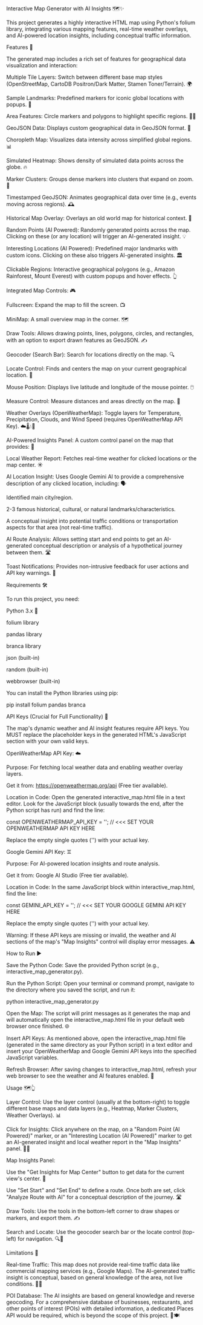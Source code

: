 Interactive Map Generator with AI Insights 🗺️✨

This project generates a highly interactive HTML map using Python's folium library, integrating various mapping features, real-time weather overlays, and AI-powered location insights, including conceptual traffic information.

Features 🚀

The generated map includes a rich set of features for geographical data visualization and interaction:

Multiple Tile Layers: Switch between different base map styles (OpenStreetMap, CartoDB Positron/Dark Matter, Stamen Toner/Terrain). 🌍

Sample Landmarks: Predefined markers for iconic global locations with popups. 📍

Area Features: Circle markers and polygons to highlight specific regions. 🔵🔶

GeoJSON Data: Displays custom geographical data in GeoJSON format. 🔗

Choropleth Map: Visualizes data intensity across simplified global regions. 📊

Simulated Heatmap: Shows density of simulated data points across the globe. 🔥

Marker Clusters: Groups dense markers into clusters that expand on zoom. 🎯

Timestamped GeoJSON: Animates geographical data over time (e.g., events moving across regions). 🕰️

Historical Map Overlay: Overlays an old world map for historical context. 📜

Random Points (AI Powered): Randomly generated points across the map. Clicking on these (or any location) will trigger an AI-generated insight. 💡

Interesting Locations (AI Powered): Predefined major landmarks with custom icons. Clicking on these also triggers AI-generated insights. 🏛️

Clickable Regions: Interactive geographical polygons (e.g., Amazon Rainforest, Mount Everest) with custom popups and hover effects. 👆

Integrated Map Controls: 🎮

Fullscreen: Expand the map to fill the screen. 📺

MiniMap: A small overview map in the corner. 🗺️

Draw Tools: Allows drawing points, lines, polygons, circles, and rectangles, with an option to export drawn features as GeoJSON. ✍️

Geocoder (Search Bar): Search for locations directly on the map. 🔍

Locate Control: Finds and centers the map on your current geographical location. 🧭

Mouse Position: Displays live latitude and longitude of the mouse pointer. 🖱️

Measure Control: Measure distances and areas directly on the map. 📏

Weather Overlays (OpenWeatherMap): Toggle layers for Temperature, Precipitation, Clouds, and Wind Speed (requires OpenWeatherMap API Key). ☁️🌡️💧💨

AI-Powered Insights Panel: A custom control panel on the map that provides: 🧠

Local Weather Report: Fetches real-time weather for clicked locations or the map center. ☀️

AI Location Insight: Uses Google Gemini AI to provide a comprehensive description of any clicked location, including: 🗣️

Identified main city/region.

2-3 famous historical, cultural, or natural landmarks/characteristics.

A conceptual insight into potential traffic conditions or transportation aspects for that area (not real-time traffic).

AI Route Analysis: Allows setting start and end points to get an AI-generated conceptual description or analysis of a hypothetical journey between them. 🛣️

Toast Notifications: Provides non-intrusive feedback for user actions and API key warnings. 🍞

Requirements 🛠️

To run this project, you need:

Python 3.x 🐍

folium library

pandas library

branca library

json (built-in)

random (built-in)

webbrowser (built-in)

You can install the Python libraries using pip:

pip install folium pandas branca

API Keys (Crucial for Full Functionality) 🔑

The map's dynamic weather and AI insight features require API keys. You MUST replace the placeholder keys in the generated HTML's JavaScript section with your own valid keys.

OpenWeatherMap API Key: ☁️

Purpose: For fetching local weather data and enabling weather overlay layers.

Get it from: https://openweathermap.org/api (Free tier available).

Location in Code: Open the generated interactive_map.html file in a text editor. Look for the JavaScript block (usually towards the end, after the Python script has run) and find the line:

const OPENWEATHERMAP_API_KEY = ''; // <<< SET YOUR OPENWEATHERMAP API KEY HERE

Replace the empty single quotes ('') with your actual key.

Google Gemini API Key: ♊

Purpose: For AI-powered location insights and route analysis.

Get it from: Google AI Studio (Free tier available).

Location in Code: In the same JavaScript block within interactive_map.html, find the line:

const GEMINI_API_KEY = ''; // <<< SET YOUR GOOGLE GEMINI API KEY HERE

Replace the empty single quotes ('') with your actual key.

Warning: If these API keys are missing or invalid, the weather and AI sections of the map's "Map Insights" control will display error messages. ⚠️

How to Run ▶️

Save the Python Code: Save the provided Python script (e.g., interactive_map_generator.py).

Run the Python Script: Open your terminal or command prompt, navigate to the directory where you saved the script, and run it:

python interactive_map_generator.py

Open the Map: The script will print messages as it generates the map and will automatically open the interactive_map.html file in your default web browser once finished. 🌐

Insert API Keys: As mentioned above, open the interactive_map.html file (generated in the same directory as your Python script) in a text editor and insert your OpenWeatherMap and Google Gemini API keys into the specified JavaScript variables.

Refresh Browser: After saving changes to interactive_map.html, refresh your web browser to see the weather and AI features enabled. 🔄

Usage 🗺️👆

Layer Control: Use the layer control (usually at the bottom-right) to toggle different base maps and data layers (e.g., Heatmap, Marker Clusters, Weather Overlays). 📊

Click for Insights: Click anywhere on the map, on a "Random Point (AI Powered)" marker, or an "Interesting Location (AI Powered)" marker to get an AI-generated insight and local weather report in the "Map Insights" panel. 📍🧠

Map Insights Panel:

Use the "Get Insights for Map Center" button to get data for the current view's center. 🎯

Use "Set Start" and "Set End" to define a route. Once both are set, click "Analyze Route with AI" for a conceptual description of the journey. 🛣️

Draw Tools: Use the tools in the bottom-left corner to draw shapes or markers, and export them. ✍️

Search and Locate: Use the geocoder search bar or the locate control (top-left) for navigation. 🔍🧭

Limitations 🚧

Real-time Traffic: This map does not provide real-time traffic data like commercial mapping services (e.g., Google Maps). The AI-generated traffic insight is conceptual, based on general knowledge of the area, not live conditions. 🚦❌

POI Database: The AI insights are based on general knowledge and reverse geocoding. For a comprehensive database of businesses, restaurants, and other points of interest (POIs) with detailed information, a dedicated Places API would be required, which is beyond the scope of this project. 🏢🍽️